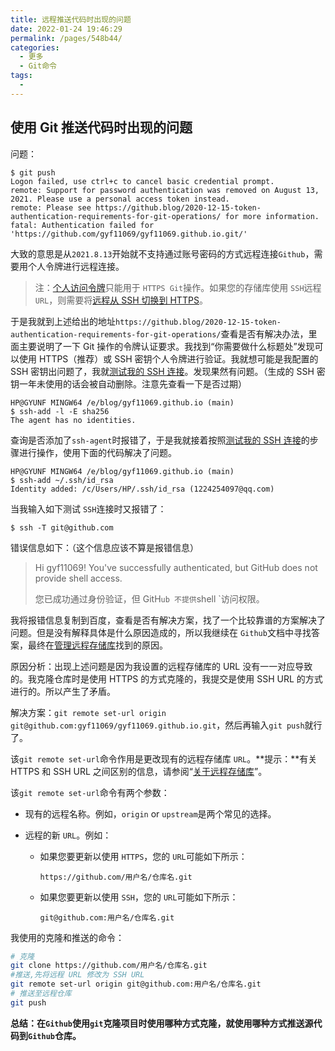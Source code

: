 ```yaml
---
title: 远程推送代码时出现的问题
date: 2022-01-24 19:46:29
permalink: /pages/548b44/
categories:
  - 更多
  - Git命令
tags:
  - 
---
```

## 使用 Git 推送代码时出现的问题

问题：

```shell
$ git push
Logon failed, use ctrl+c to cancel basic credential prompt.
remote: Support for password authentication was removed on August 13, 2021. Please use a personal access token instead.
remote: Please see https://github.blog/2020-12-15-token-authentication-requirements-for-git-operations/ for more information.
fatal: Authentication failed for 'https://github.com/gyf11069/gyf11069.github.io.git/'
```

大致的意思是从`2021.8.13`开始就不支持通过账号密码的方式远程连接`Github`，需要用个人令牌进行远程连接。

> 注：[个人访问令牌](https://docs.github.com/en/authentication/keeping-your-account-and-data-secure/creating-a-personal-access-token)只能用于 `HTTPS Git`操作。如果您的存储库使用 `SSH`远程 `URL`，则需要将[远程从 SSH 切换到 HTTPS](https://docs.github.com/en/github/getting-started-with-github/managing-remote-repositories/#switching-remote-urls-from-ssh-to-https)。

于是我就到上述给出的地址`https://github.blog/2020-12-15-token-authentication-requirements-for-git-operations/`查看是否有解决办法，里面主要说明了一下 Git 操作的令牌认证要求。我找到“你需要做什么标题处”发现可以使用 HTTPS（推荐）或 SSH 密钥个人令牌进行验证。我就想可能是我配置的 SSH 密钥出问题了，我就[测试我的 SSH 连接](https://docs.github.com/en/authentication/connecting-to-github-with-ssh/testing-your-ssh-connection)。发现果然有问题。（生成的 SSH 密钥一年未使用的话会被自动删除。注意先查看一下是否过期）

```shell
HP@GYUNF MINGW64 /e/blog/gyf11069.github.io (main)
$ ssh-add -l -E sha256
The agent has no identities.
```

查询是否添加了`ssh-agent`时报错了，于是我就接着按照[测试我的 SSH 连接](https://docs.github.com/en/authentication/connecting-to-github-with-ssh/testing-your-ssh-connection)的步骤进行操作，使用下面的代码解决了问题。

```shell
HP@GYUNF MINGW64 /e/blog/gyf11069.github.io (main)
$ ssh-add ~/.ssh/id_rsa
Identity added: /c/Users/HP/.ssh/id_rsa (1224254097@qq.com)
```

当我输入如下测试 `SSH`连接时又报错了：

```shell
$ ssh -T git@github.com
```

错误信息如下：（这个信息应该不算是报错信息）

> Hi gyf11069! You've successfully authenticated, but GitHub does not provide shell access.
>
> 您已成功通过身份验证，但 GitH`ub 不提供`shell `访问权限。

我将报错信息复制到百度，查看是否有解决方案，找了一个比较靠谱的方案解决了问题。但是没有解释具体是什么原因造成的，所以我继续在 `Github`文档中寻找答案，最终在[管理远程存储库](https://docs.github.com/en/get-started/getting-started-with-git/managing-remote-repositories#changing-a-remote-repositorys-url)找到的原因。

原因分析：出现上述问题是因为我设置的远程存储库的 URL 没有一一对应导致的。我克隆仓库时是使用 HTTPS 的方式克隆的，我提交是使用 SSH URL 的方式进行的。所以产生了矛盾。

解决方案：`git remote set-url origin git@github.com:gyf11069/gyf11069.github.io.git`，然后再输入`git push`就行了。

该`git remote set-url`命令作用是更改现有的远程存储库 `URL`。**提示：**有关 HTTPS 和 SSH URL 之间区别的信息，请参阅“[关于远程存储库](https://docs.github.com/en/github/getting-started-with-github/about-remote-repositories)”。

该`git remote set-url`命令有两个参数：

- 现有的远程名称。例如，`origin` or `upstream`是两个常见的选择。

- 远程的新 `URL`。例如：

  - 如果您要更新以使用 `HTTPS`，您的 `URL`可能如下所示：

    ```shell
    https://github.com/用户名/仓库名.git
    ```

  - 如果您要更新以使用 `SSH`，您的 `URL`可能如下所示：

    ```shell
    git@github.com:用户名/仓库名.git
    ```

我使用的克隆和推送的命令：

```sh
# 克隆
git clone https://github.com/用户名/仓库名.git
#推送,先将远程 URL 修改为 SSH URL
git remote set-url origin git@github.com:用户名/仓库名.git
# 推送至远程仓库
git push
```

**总结：在`Github`使用`git`克隆项目时使用哪种方式克隆，就使用哪种方式推送源代码到`Github`仓库。**


